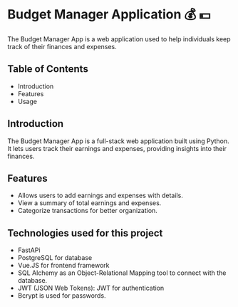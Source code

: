 # Budget Manager Application  💰 💵

The Budget Manager App is  a web application used to help individuals keep track of their  finances and expenses.

## Table of Contents 
- Introduction
- Features
- Usage

## Introduction

The Budget Manager App is a full-stack web application built using Python. It lets users track their earnings and expenses, providing insights into their finances.

## Features

-  Allows users to add earnings and expenses with details.
- View a summary of total earnings and expenses.
- Categorize transactions for better organization.

## Technologies  used for this project
- FastAPi
- PostgreSQL for database
- Vue.JS for frontend framework
- SQL Alchemy as an Object-Relational Mapping  tool to connect  with the database.
- JWT (JSON Web Tokens): JWT for authentication
- Bcrypt is used for passwords.
  
